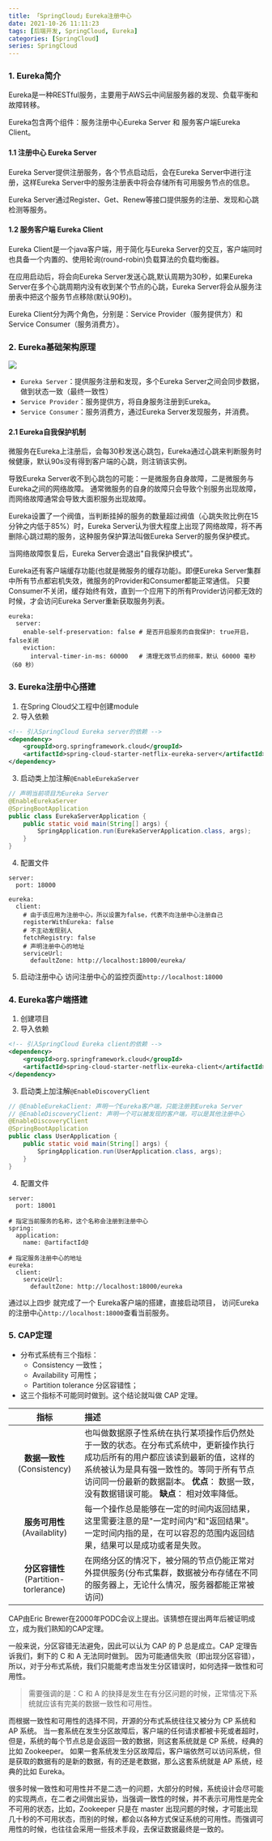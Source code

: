 ```yaml
---
title: 「SpringCloud」Eureka注册中心
date: 2021-10-26 11:11:23
tags: [后端开发, SpringCloud, Eureka]
categories: [SpringCloud]
series: SpringCloud
---
```


### 1. Eureka简介
Eureka是一种RESTful服务，主要用于AWS云中间层服务器的发现、负载平衡和故障转移。

Eureka包含两个组件：服务注册中心Eureka Server 和 服务客户端Eureka Client。

#### 1.1 注册中心 Eureka Server
Eureka Server提供注册服务，各个节点启动后，会在Eureka Server中进行注册，这样Eureka Server中的服务注册表中将会存储所有可用服务节点的信息。

Eureka Server通过Register、Get、Renew等接口提供服务的注册、发现和心跳检测等服务。

#### 1.2 服务客户端 Eureka Client
Eureka Client是一个java客户端，用于简化与Eureka Server的交互，客户端同时也具备一个内置的、使用轮询(round-robin)负载算法的负载均衡器。

在应用启动后，将会向Eureka Server发送心跳,默认周期为30秒，如果Eureka Server在多个心跳周期内没有收到某个节点的心跳，Eureka Server将会从服务注册表中把这个服务节点移除(默认90秒)。

Eureka Client分为两个角色，分别是：Service Provider（服务提供方）和Service Consumer（服务消费方）。

### 2. Eureka基础架构原理
![](up-d28c3c3226eac7916a1e08da8bce40dfbd8.webp)

- `Eureka Server`：提供服务注册和发现，多个Eureka Server之间会同步数据，做到状态一致（最终一致性）
- `Service Provider`：服务提供方，将自身服务注册到Eureka。
- `Service Consumer`：服务消费方，通过Eureka Server发现服务，并消费。

#### 2.1 Eureka自我保护机制
微服务在Eureka上注册后，会每30秒发送心跳包，Eureka通过心跳来判断服务时候健康，默认90s没有得到客户端的心跳，则注销该实例。

导致Eureka Server收不到心跳包的可能：一是微服务自身故障，二是微服务与Eureka之间的网络故障。
通常微服务的自身的故障只会导致个别服务出现故障，而网络故障通常会导致大面积服务出现故障。

Eureka设置了一个阀值，当判断挂掉的服务的数量超过阀值（心跳失败比例在15分钟之内低于85%）时，Eureka Server认为很大程度上出现了网络故障，将不再删除心跳过期的服务，这种服务保护算法叫做Eureka Server的服务保护模式。

当网络故障恢复后，Eureka Server会退出"自我保护模式"。

Eureka还有客户端缓存功能(也就是微服务的缓存功能)。即便Eureka Server集群中所有节点都宕机失效，微服务的Provider和Consumer都能正常通信。
只要Consumer不关闭，缓存始终有效，直到一个应用下的所有Provider访问都无效的时候，才会访问Eureka Server重新获取服务列表。

``` ymal
eureka:
  server:
    enable-self-preservation: false # 是否开启服务的自我保护: true开启，false关闭
    eviction:
      interval-timer-in-ms: 60000   # 清理无效节点的频率，默认 60000 毫秒（60 秒）
```


### 3. Eureka注册中心搭建
1. 在Spring Cloud父工程中创建module
2. 导入依赖

``` xml
<!-- 引入SpringCloud Eureka server的依赖 -->
<dependency>
    <groupId>org.springframework.cloud</groupId>
    <artifactId>spring-cloud-starter-netflix-eureka-server</artifactId>
</dependency>
```

3. 启动类上加注解`@EnableEurekaServer`

``` java
// 声明当前项目为Eureka Server
@EnableEurekaServer
@SpringBootApplication
public class EurekaServerApplication {
    public static void main(String[] args) {
        SpringApplication.run(EurekaServerApplication.class, args);
    }
}
```

4. 配置文件

``` ymal
server:
  port: 18000

eureka:
  client:
    # 由于该应用为注册中心，所以设置为false，代表不向注册中心注册自己
    registerWithEureka: false
    # 不主动发现别人
    fetchRegistry: false
    # 声明注册中心的地址
    serviceUrl:
      defaultZone: http://localhost:18000/eureka/
```

5. 启动注册中心 访问注册中心的监控页面`http://localhost:18000`



### 4. Eureka客户端搭建
1. 创建项目
2. 导入依赖

``` xml
<!-- 引入SpringCloud Eureka client的依赖 -->
<dependency>
    <groupId>org.springframework.cloud</groupId>
    <artifactId>spring-cloud-starter-netflix-eureka-client</artifactId>
</dependency>
```

3. 启动类上加注解`@EnableDiscoveryClient`

``` java
// @EnableEurekaClient: 声明一个Eureka客户端，只能注册到Eureka Server
// @EnableDiscoveryClient: 声明一个可以被发现的客户端，可以是其他注册中心
@EnableDiscoveryClient
@SpringBootApplication
public class UserApplication {
    public static void main(String[] args) {
        SpringApplication.run(UserApplication.class, args);
    }
}
```

4. 配置文件

``` ymal
server:
  port: 18001

# 指定当前服务的名称，这个名称会注册到注册中心
spring:
  application:
    name: @artifactId@

# 指定服务注册中心的地址
eureka:
  client:
    serviceUrl:
      defaultZone: http://localhost:18000/eureka
```

通过以上四步 就完成了一个 Eureka客户端的搭建，直接启动项目， 访问Eureka的注册中心`http://localhost:18000`查看当前服务。


### 5. CAP定理
- 分布式系统有三个指标：
    * Consistency 一致性；
    * Availability 可用性；
    * Partition tolerance 分区容错性；
- 这三个指标不可能同时做到。这个结论就叫做 CAP 定理。

| 指标 | 描述 |
| :----: | :---- |
|**数据一致性** (Consistency) | 也叫做数据原子性系统在执行某项操作后仍然处于一致的状态。在分布式系统中，更新操作执行成功后所有的用户都应该读到最新的值，这样的系统被认为是具有强一致性的。等同于所有节点访问同一份最新的数据副本。 **优点**： 数据一致，没有数据错误可能。 **缺点**： 相对效率降低。|
|**服务可用性** (Availablity) | 每一个操作总是能够在一定的时间内返回结果，这里需要注意的是"一定时间内"和"返回结果"。一定时间内指的是，在可以容忍的范围内返回结果，结果可以是成功或者是失败。|
|**分区容错性** (Partition-torlerance) |在网络分区的情况下，被分隔的节点仍能正常对外提供服务(分布式集群，数据被分布存储在不同的服务器上，无论什么情况，服务器都能正常被访问)|

CAP由Eric Brewer在2000年PODC会议上提出。该猜想在提出两年后被证明成立，成为我们熟知的CAP定理。

一般来说，分区容错无法避免，因此可以认为 CAP 的 P 总是成立。CAP 定理告诉我们，剩下的 C 和 A 无法同时做到。 因为可能通信失败（即出现分区容错），所以，对于分布式系统，我们只能能考虑当发生分区错误时，如何选择一致性和可用性。

> 需要强调的是：C 和 A 的抉择是发生在有分区问题的时候，正常情况下系统就应该有完美的数据一致性和可用性。

而根据一致性和可用性的选择不同，开源的分布式系统往往又被分为 CP 系统和 AP 系统。
当一套系统在发生分区故障后，客户端的任何请求都被卡死或者超时，但是，系统的每个节点总是会返回一致的数据，则这套系统就是 CP 系统，经典的比如 Zookeeper。
如果一套系统发生分区故障后，客户端依然可以访问系统，但是获取的数据有的是新的数据，有的还是老数据，那么这套系统就是 AP 系统，经典的比如 Eureka。

很多时候一致性和可用性并不是二选一的问题，大部分的时候，系统设计会尽可能的实现两点，在二者之间做出妥协，当强调一致性的时候，并不表示可用性是完全不可用的状态，比如，Zookeeper 只是在 master 出现问题的时候，才可能出现几十秒的不可用状态，而别的时候，都会以各种方式保证系统的可用性。而强调可用性的时候，也往往会采用一些技术手段，去保证数据最终是一致的。

